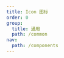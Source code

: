```yaml
---
title: Icon 图标
order: 0
group:
  title: 通用
  path: /common
nav:
  path: /components
---
```


<code src="./index.tsx">

<API src="./index.tsx"></API>
